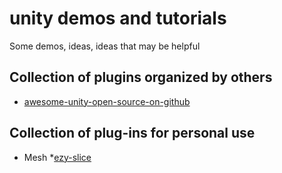 # unity demos and tutorials

Some demos, ideas, ideas that may be helpful

## Collection of plugins organized by others
* [awesome-unity-open-source-on-github](https://github.com/baba-s/awesome-unity-open-source-on-github)

## Collection of plug-ins for personal use
* Mesh
  *[ezy-slice](https://github.com/DavidArayan/ezy-slice)
